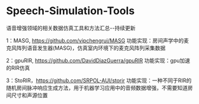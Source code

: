 # Speech-Simulation-Tools
语音增强领域的相关数据仿真工具和方法汇总--持续更新

1：MASG, https://github.com/vipchengrui/MASG
功能实现：房间声学中的麦克风阵列语音发生器(MASG)，仿真室内环境下的麦克风阵列采集数据

2：gpuRIR, https://github.com/DavidDiazGuerra/gpuRIR
功能实现：gpu加速的RIR仿真

3：StoRIR，https://github.com/SRPOL-AUI/storir
功能实现：一种不同于RIR的随机房间脉冲响应生成方法，用于机器学习应用中的音频数据增强，不需要知道房间尺寸和声源位置
